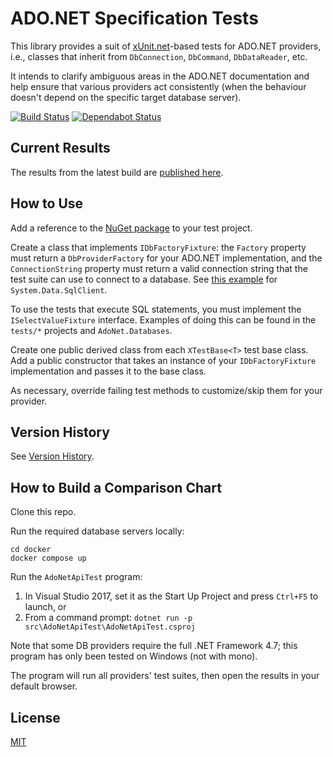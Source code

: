 # ADO.NET Specification Tests

This library provides a suit of [xUnit.net](https://xunit.github.io/)-based tests for ADO.NET providers, i.e.,
classes that inherit from `DbConnection`, `DbCommand`, `DbDataReader`, etc.

It intends to clarify ambiguous areas in the ADO.NET documentation and help ensure that various providers act
consistently (when the behaviour doesn't depend on the specific target database server).

[![Build Status](https://dev.azure.com/mysqlnet/AdoNetApiTest/_apis/build/status/mysql-net.AdoNetApiTest?branchName=master)](https://dev.azure.com/mysqlnet/AdoNetApiTest/_build/latest?definitionId=1&branchName=master) [![Dependabot Status](https://api.dependabot.com/badges/status?host=github&repo=mysql-net/AdoNetApiTest)](https://dependabot.com)

## Current Results

The results from the latest build are [published here](https://mysql-net.github.io/AdoNetResults/).

## How to Use

Add a reference to the [NuGet package](https://www.nuget.org/packages/AdoNet.Specification.Tests) to your test project.

Create a class that implements `IDbFactoryFixture`: the
`Factory` property must return a `DbProviderFactory` for your ADO.NET implementation,
and the `ConnectionString` property must return a valid connection string that the test
suite can use to connect to a database. See
[this example](https://github.com/mysql-net/AdoNetApiTest/blob/master/tests/SqlClient.Tests/SqlClientDbFactoryFixture.cs) for
`System.Data.SqlClient`.

To use the tests that execute SQL statements, you must implement the `ISelectValueFixture`
interface. Examples of doing this can be found in the `tests/*` projects and `AdoNet.Databases`.

Create one public derived class from each `XTestBase<T>` test base class. Add a public
constructor that takes an instance of your `IDbFactoryFixture` implementation and passes it
to the base class.

As necessary, override failing test methods to customize/skip them for your provider.

## Version History

See [Version History](VersionHistory.md).

## How to Build a Comparison Chart

Clone this repo.

Run the required database servers locally:

```
cd docker
docker compose up
```

Run the `AdoNetApiTest` program:

1. In Visual Studio 2017, set it as the Start Up Project and press `Ctrl+F5` to launch, or
2. From a command prompt: `dotnet run -p src\AdoNetApiTest\AdoNetApiTest.csproj`

Note that some DB providers require the full .NET Framework 4.7; this program has only been tested on Windows (not with mono).

The program will run all providers' test suites, then open the results in your default browser.

## License

[MIT](LICENSE)
